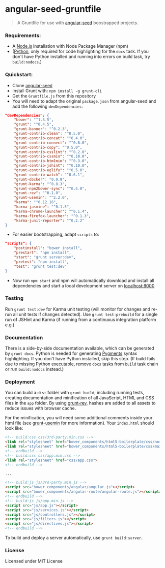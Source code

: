 angular-seed-gruntfile
==================

> A Gruntfile for use with [angular-seed](https://github.com/angular/angular-seed) boostrapped projects.

### Requirements:
- A [Node.js](http://nodejs.org/) installation with Node Package Manager (npm)
- ([Python](https://www.python.org/), only required for code highlighting for the `docs` task. If you don't have Python installed and running into errors on build task, try `build:nodocs`.)

### Quickstart:
- Clone [angular-seed](https://github.com/angular/angular-seed)
- Install Grunt with: `npm install -g grunt-cli`
- Get the `Gruntfile.js` from this repository
- You will need to adapt the original `package.json` from angular-seed and add the following `devDependencies`:
```json
"devDependencies": {
    "bower": "^1.3.5",
    "grunt": "^0.4.5",
    "grunt-banner": "^0.2.3",
    "grunt-contrib-clean": "^0.5.0",
    "grunt-contrib-concat": "^0.4.0",
    "grunt-contrib-connect": "^0.8.0",
    "grunt-contrib-copy": "^0.5.0",
    "grunt-contrib-csslint": "^0.2.0",
    "grunt-contrib-cssmin": "^0.10.0",
    "grunt-contrib-htmlmin": "^0.3.0",
    "grunt-contrib-jshint": "^0.10.0",
    "grunt-contrib-uglify": "^0.5.0",
    "grunt-contrib-watch": "^0.6.1",
    "grunt-docker": "0.0.8",
    "grunt-karma": "^0.8.3",
    "grunt-npm2bower-sync": "^0.4.0",
    "grunt-rev": "^0.1.0",
    "grunt-usemin": "^2.2.0",
    "karma": "^0.12.16",
    "karma-jasmine": "^0.1.5",
    "karma-chrome-launcher": "^0.1.4",
    "karma-firefox-launcher": "^0.1.3",
    "karma-junit-reporter": "^0.2.2"
}
```
- For easier bootstrapping, adapt `scripts` to:
```json
"scripts": {
    "postinstall": "bower install",
    "prestart": "npm install",
    "start": "grunt server:dev",
    "pretest": "npm install",
    "test": "grunt test:dev"
}
```
- Now run `npm start` and npm will automatically download and install all dependencies and start a local development server on [localhost:8000](http://localhost:8000)

### Testing
Run `grunt test:dev` for Karma unit testing (will monitor for changes and re-run all unit tests if changes detected). Use `grunt test:prebuild` for a single run of JSHint and Karma (if running from a continuous integration platform e.g.)

### Documentation
There is a side-by-side documentation available, which can be generated by `grunt docs`. Python is needed for generating [Pygments](http://pygments.org/) syntax highlighting. If you don't have Python installed, skip this step. (If build fails due to missing Python executable, remove `docs` tasks from `build` task chain or run `build:nodocs` instead.)

### Deployment
You can build a `dist` folder with `grunt build`, including running tests, creating documentation and minification of all JavaScript, HTML and CSS files in the `app` folder. By using [grunt-rev](https://github.com/cbas/grunt-rev), hashes are added to all assets to reduce issues with browser cache.

For the minification, you will need some additional comments inside your html file (see [grunt-usemin](https://github.com/yeoman/grunt-usemin) for more information). Your `index.html` should look like:

```html
<!-- build:css css/3rd-party.min.css -->
<link rel="stylesheet" href="bower_components/html5-boilerplate/css/normalize.css">
<link rel="stylesheet" href="bower_components/html5-boilerplate/css/main.css">
<!-- endbuild -->
<!-- build:css css/app.min.css -->
<link rel="stylesheet" href="css/app.css">
<!-- endbuild -->

...

<!-- build:js js/3rd-party.min.js -->
<script src="bower_components/angular/angular.js"></script>
<script src="bower_components/angular-route/angular-route.js"></script>
<!-- endbuild -->
<!-- build:js js/app.min.js -->
<script src="js/app.js"></script>
<script src="js/services.js"></script>
<script src="js/controllers.js"></script>
<script src="js/filters.js"></script>
<script src="js/directives.js"></script>
<!-- endbuild -->
```

To build and deploy a server automatically, use `grunt build:server`.

### License
Licensed under MIT License